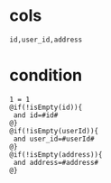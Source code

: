 cols
===
	id,user_id,address
	
condition
===

	1 = 1  
	@if(!isEmpty(id)){
	 and id=#id#
	@}
	@if(!isEmpty(userId)){
	 and user_id=#userId#
	@}
	@if(!isEmpty(address)){
	 and address=#address#
	@}
	
